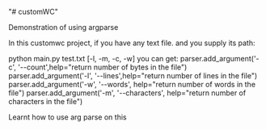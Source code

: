 "# customWC" 

Demonstration of using argparse

In this customwc project, if you have any text file. and you supply its path:

python main.py test.txt [-l, -m, -c, -w]
you can get:
parser.add_argument('-c', '--count',help="return number of bytes in the file")
parser.add_argument('-l', '--lines',help="return number of lines in the file")
parser.add_argument('-w', '--words', help="return number of words in the file")
parser.add_argument('-m', '--characters', help="return number of characters in the file")

Learnt how to use arg parse on this

